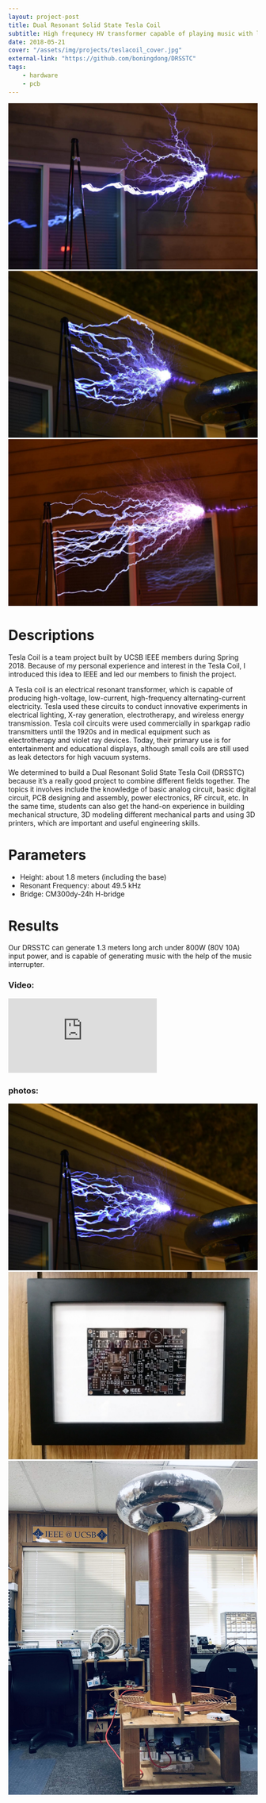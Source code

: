 ```yaml
---
layout: project-post
title: Dual Resonant Solid State Tesla Coil
subtitle: High frequnecy HV transformer capable of playing music with lightning.
date: 2018-05-21
cover: "/assets/img/projects/teslacoil_cover.jpg"
external-link: "https://github.com/boningdong/DRSSTC"
tags:
    - hardware
    - pcb
---
```

<div class="row">
    <div class="col-lg-4 d-flex ">
        <img class="project-photo mx-auto my-2 my-md-4" src="/assets/img/projects/teslacoil_2.jpg">
    </div>
    <div class="col-lg-4 d-flex">
        <img class="project-photo mx-auto my-2 my-md-4" src="/assets/img/projects/teslacoil_3.jpg">
    </div>
    <div class="col-lg-4 d-flex">
        <img class="project-photo mx-auto my-2 my-md-4" src="/assets/img/projects/teslacoil_4.jpg">
    </div>
</div>

# Descriptions
Tesla Coil is a team project built by UCSB IEEE members during Spring 2018. Because of my personal experience and interest in the Tesla Coil, I introduced this idea to IEEE and led our members to finish the project.

A Tesla coil is an electrical resonant transformer, which is capable of producing high-voltage, low-current, high-frequency alternating-current electricity. Tesla used these circuits to conduct innovative experiments in electrical lighting, X-ray generation, electrotherapy, and wireless energy transmission. Tesla coil circuits were used commercially in sparkgap radio transmitters until the 1920s and in medical equipment such as electrotherapy and violet ray devices. Today, their primary use is for entertainment and educational displays, although small coils are still used as leak detectors for high vacuum systems.

We determined to build a Dual Resonant Solid State Tesla Coil (DRSSTC) because it’s a really good project to combine different fields together. The topics it involves include the knowledge of basic analog circuit, basic digital circuit, PCB designing and assembly, power electronics, RF circuit, etc. In the same time, students can also get the hand-on experience in building mechanical structure, 3D modeling different mechanical parts and using 3D printers, which are important and useful engineering skills.

# Parameters
- Height: about 1.8 meters (including the base)
- Resonant Frequency: about 49.5 kHz
- Bridge: CM300dy-24h H-bridge

# Results
Our DRSSTC can generate 1.3 meters long arch under 800W (80V 10A) input power, and is capable of generating music with the help of the music interrupter.

### Video:
<div class="row justify-content-center">
    <div class="col-md-9  video-container d-flex" >
        <iframe class="video" src="https://www.youtube.com/embed/fd-R-8HahTA" frameborder="0" allow="accelerometer; autoplay; encrypted-media; gyroscope; picture-in-picture" allowfullscreen></iframe>
    </div>
</div>

### photos:
<div class="row justify-content-center">
    <div class="col-md-9 d-flex">
        <img class="project-photo mx-auto my-2 my-md-4" src="/assets/img/projects/teslacoil_6.jpg">
    </div>
</div>
<div class="row justify-content-center">
    <div class="col-md-9 d-flex">
        <img class="project-photo mx-auto my-2 my-md-4" src="/assets/img/projects/teslacoil_1.jpg">
    </div>
</div>
<div class="row justify-content-center">
    <div class="col-md-9 d-flex">
        <img class="project-photo mx-auto my-2 my-md-4" src="/assets/img/projects/teslacoil_5.jpg">
    </div>
</div>

